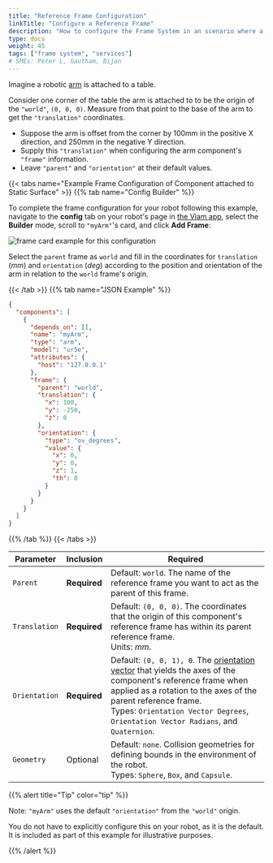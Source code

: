 ```yaml
---
title: "Reference Frame Configuration"
linkTitle: "Configure a Reference Frame"
description: "How to configure the Frame System in an scenario where a component is fixed to a static object."
type: docs
weight: 45
tags: ["frame system", "services"]
# SMEs: Peter L, Gautham, Bijan
---
```


Imagine a robotic [arm](/components/arm) is attached to a table.

Consider one corner of the table the arm is attached to to be the origin of the `"world"`, `(0, 0, 0)`.
Measure from that point to the base of the arm to get the `"translation"` coordinates.

- Suppose the arm is offset from the corner by 100mm in the positive X direction, and 250mm in the negative Y direction.
- Supply this `"translation"` when configuring the arm component's `"frame"` information.
- Leave `"parent"` and `"orientation"` at their default values.

{{< tabs name="Example Frame Configuration of Component attached to Static Surface" >}}
{{% tab name="Config Builder" %}}

To complete the frame configuration for your robot following this example, navigate to the **config** tab on your robot's page in [the Viam app](https://app.viam.com), select the **Builder** mode, scroll to `"myArm"`'s card, and click **Add Frame**:

![frame card example for this configuration](../img/frame_card_static.png)

Select the `parent` frame as `world` and fill in the coordinates for `translation` (*mm*) and `orientation` (*deg*) according to the position and orientation of the arm in relation to the `world` frame's origin.

{{< /tab >}}
{{% tab name="JSON Example" %}}

```json {class="line-numbers linkable-line-numbers"}
{
  "components": [
    {
      "depends_on": [],
      "name": "myArm",
      "type": "arm",
      "model": "ur5e",
      "attributes": {
        "host": "127.0.0.1"
      },
      "frame": {
        "parent": "world",
        "translation": {
          "x": 100,
          "y": -250,
          "z": 0
        },
        "orientation": {
          "type": "ov_degrees",
          "value": {
            "x": 0,
            "y": 0,
            "z": 1,
            "th": 0
          }
        }
      }
    }
  ]
}
```

{{% /tab %}}
{{< /tabs >}}

| Parameter | Inclusion | Required |
| --------- | ----------- | ----- |
| `Parent`  | **Required** | Default: `world`. The name of the reference frame you want to act as the parent of this frame. |
| `Translation` | **Required** | Default: `(0, 0, 0)`. The coordinates that the origin of this component's reference frame has within its parent reference frame. <br> Units: *mm*. |
| `Orientation`  | **Required** | Default: `(0, 0, 1), 0`. The [orientation vector](/internals/orientation-vector/) that yields the axes of the component's reference frame when applied as a rotation to the axes of the parent reference frame. <br> Types: `Orientation Vector Degrees`, `Orientation Vector Radians`, and `Quaternion`. |
| `Geometry`  | Optional | Default: `none`. Collision geometries for defining bounds in the environment of the robot. <br> Types: `Sphere`, `Box`, and `Capsule`. |

{{% alert title="Tip" color="tip" %}}

Note: `"myArm"` uses the default `"orientation"` from the `"world"` origin.

You do not have to explicitly configure this on your robot, as it is the default.
It is included as part of this example for illustrative purposes.

{{% /alert %}}
